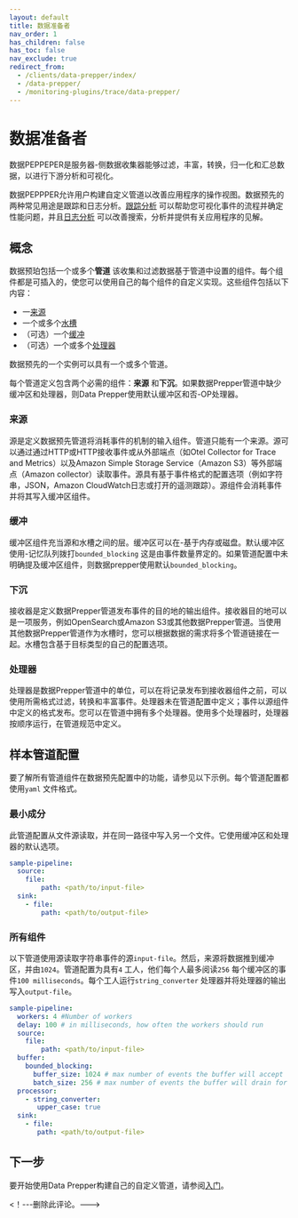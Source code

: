 ```yaml
---
layout: default
title: 数据准备者 
nav_order: 1
has_children: false
has_toc: false
nav_exclude: true
redirect_from: 
  - /clients/data-prepper/index/
  - /data-prepper/
  - /monitoring-plugins/trace/data-prepper/
---
```


# 数据准备者

数据PEPPEPER是服务器-侧数据收集器能够过滤，丰富，转换，归一化和汇总数据，以进行下游分析和可视化。

数据PEPPPER允许用户构建自定义管道以改善应用程序的操作视图。数据预先的两种常见用途是跟踪和日志分析。[跟踪分析]({{site.url}}{{site.baseurl}}/observability-plugin/trace/index/) 可以帮助您可视化事件的流程并确定性能问题，并且[日志分析]({{site.url}}{{site.baseurl}}/observability-plugin/log-analytics/) 可以改善搜索，分析并提供有关应用程序的见解。

## 概念

数据预珀包括一个或多个**管道** 该收集和过滤数据基于管道中设置的组件。每个组件都是可插入的，使您可以使用自己的每个组件的自定义实现。这些组件包括以下内容：

- 一[来源](#source)
- 一个或多个[水槽](#sink)
- （可选）一个[缓冲](#buffer)
- （可选）一个或多个[处理器](#processor)

数据预先的一个实例可以具有一个或多个管道。

每个管道定义包含两个必需的组件：**来源** 和**下沉**。如果数据Prepper管道中缺少缓冲区和处理器，则Data Prepper使用默认缓冲区和否-OP处理器。

### 来源

源是定义数据预先管道将消耗事件的机制的输入组件。管道只能有一个来源。源可以通过通过HTTP或HTTP接收事件或从外部端点（如Otel Collector for Trace and Metrics）以及Amazon Simple Storage Service（Amazon S3）等外部端点（Amazon collector）读取事件。源具有基于事件格式的配置选项（例如字符串，JSON，Amazon CloudWatch日志或打开的遥测跟踪）。源组件会消耗事件并将其写入缓冲区组件。

### 缓冲

缓冲区组件充当源和水槽之间的层。缓冲区可以在-基于内存或磁盘。默认缓冲区使用-记忆队列拨打`bounded_blocking` 这是由事件数量界定的。如果管道配置中未明确提及缓冲区组件，则数据prepper使用默认`bounded_blocking`。

### 下沉

接收器是定义数据Prepper管道发布事件的目的地的输出组件。接收器目的地可以是一项服务，例如OpenSearch或Amazon S3或其他数据Prepper管道。当使用其他数据Prepper管道作为水槽时，您可以根据数据的需求将多个管道链接在一起。水槽包含基于目标类型的自己的配置选项。

### 处理器

处理器是数据Prepper管道中的单位，可以在将记录发布到接收器组件之前，可以使用所需格式过滤，转换和丰富事件。处理器未在管道配置中定义；事件以源组件中定义的格式发布。您可以在管道中拥有多个处理器。使用多个处理器时，处理器按顺序运行，在管道规范中定义。

## 样本管道配置

要了解所有管道组件在数据预先配置中的功能，请参见以下示例。每个管道配置都使用`yaml` 文件格式。

### 最小成分

此管道配置从文件源读取，并在同一路径中写入另一个文件。它使用缓冲区和处理器的默认选项。

```yml
sample-pipeline:
  source:
    file:
        path: <path/to/input-file>
  sink:
    - file:
        path: <path/to/output-file>
```

### 所有组件

以下管道使用源读取字符串事件的源`input-file`。然后，来源将数据推到缓冲区，并由`1024`。管道配置为具有`4` 工人，他们每个人最多阅读`256` 每个缓冲区的事件`100 milliseconds`。每个工人运行`string_converter` 处理器并将处理器的输出写入`output-file`。

```yml
sample-pipeline:
  workers: 4 #Number of workers
  delay: 100 # in milliseconds, how often the workers should run
  source:
    file:
        path: <path/to/input-file>
  buffer:
    bounded_blocking:
      buffer_size: 1024 # max number of events the buffer will accept
      batch_size: 256 # max number of events the buffer will drain for each read
  processor:
    - string_converter:
       upper_case: true
  sink:
    - file:
       path: <path/to/output-file>
```

## 下一步

要开始使用Data Prepper构建自己的自定义管道，请参阅[入门]({{site.url}}{{site.baseurl}}/clients/data-prepper/get-started/)。

<！---删除此评论。--->


